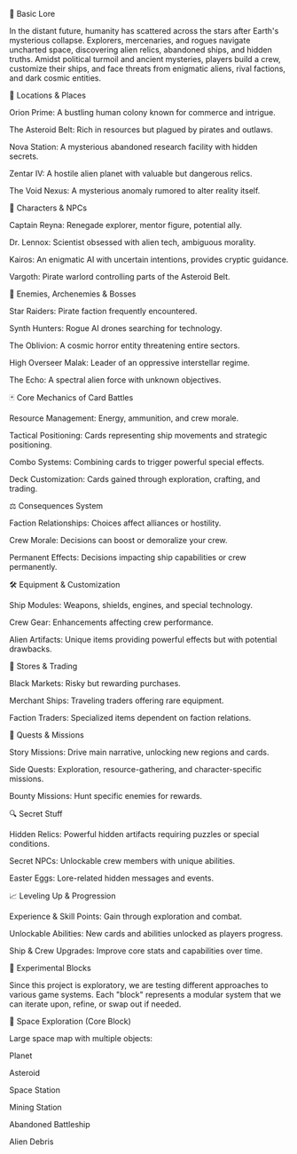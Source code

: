 📖 Basic Lore

In the distant future, humanity has scattered across the stars after Earth's mysterious collapse. Explorers, mercenaries, and rogues navigate uncharted space, discovering alien relics, abandoned ships, and hidden truths. Amidst political turmoil and ancient mysteries, players build a crew, customize their ships, and face threats from enigmatic aliens, rival factions, and dark cosmic entities.

🌌 Locations & Places

Orion Prime: A bustling human colony known for commerce and intrigue.

The Asteroid Belt: Rich in resources but plagued by pirates and outlaws.

Nova Station: A mysterious abandoned research facility with hidden secrets.

Zentar IV: A hostile alien planet with valuable but dangerous relics.

The Void Nexus: A mysterious anomaly rumored to alter reality itself.

👥 Characters & NPCs

Captain Reyna: Renegade explorer, mentor figure, potential ally.

Dr. Lennox: Scientist obsessed with alien tech, ambiguous morality.

Kairos: An enigmatic AI with uncertain intentions, provides cryptic guidance.

Vargoth: Pirate warlord controlling parts of the Asteroid Belt.

👾 Enemies, Archenemies & Bosses

Star Raiders: Pirate faction frequently encountered.

Synth Hunters: Rogue AI drones searching for technology.

The Oblivion: A cosmic horror entity threatening entire sectors.

High Overseer Malak: Leader of an oppressive interstellar regime.

The Echo: A spectral alien force with unknown objectives.

🃏 Core Mechanics of Card Battles

Resource Management: Energy, ammunition, and crew morale.

Tactical Positioning: Cards representing ship movements and strategic positioning.

Combo Systems: Combining cards to trigger powerful special effects.

Deck Customization: Cards gained through exploration, crafting, and trading.

⚖️ Consequences System

Faction Relationships: Choices affect alliances or hostility.

Crew Morale: Decisions can boost or demoralize your crew.

Permanent Effects: Decisions impacting ship capabilities or crew permanently.

🛠 Equipment & Customization

Ship Modules: Weapons, shields, engines, and special technology.

Crew Gear: Enhancements affecting crew performance.

Alien Artifacts: Unique items providing powerful effects but with potential drawbacks.

🛒 Stores & Trading

Black Markets: Risky but rewarding purchases.

Merchant Ships: Traveling traders offering rare equipment.

Faction Traders: Specialized items dependent on faction relations.

📜 Quests & Missions

Story Missions: Drive main narrative, unlocking new regions and cards.

Side Quests: Exploration, resource-gathering, and character-specific missions.

Bounty Missions: Hunt specific enemies for rewards.

🔍 Secret Stuff

Hidden Relics: Powerful hidden artifacts requiring puzzles or special conditions.

Secret NPCs: Unlockable crew members with unique abilities.

Easter Eggs: Lore-related hidden messages and events.

📈 Leveling Up & Progression

Experience & Skill Points: Gain through exploration and combat.

Unlockable Abilities: New cards and abilities unlocked as players progress.

Ship & Crew Upgrades: Improve core stats and capabilities over time.

🔬 Experimental Blocks

Since this project is exploratory, we are testing different approaches to various game systems. Each "block" represents a modular system that we can iterate upon, refine, or swap out if needed.

🚀 Space Exploration (Core Block)

Large space map with multiple objects:

Planet

Asteroid

Space Station

Mining Station

Abandoned Battleship

Alien Debris